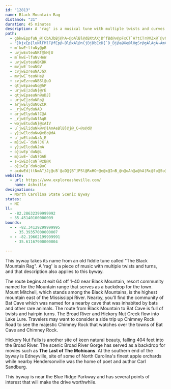 ```yaml
---
id: "12813"
name: Black Mountain Rag
distance: "31"
duration: 45 minutes
description: A 'rag' is a musical tune with multiple twists and curves up and down the scale. The roads along this route also have multiple twists and turns.
path:
  - gbkwEppfuN_@|CbAJbBj@hA~@pAlBl@dBXtAXjD^fBd@v@pFxCT`A?tCTr@VZx@`@vGfAn@Dd@?hE_AbAEhAP`GlB~Bd@fAj@hBbCh@pCnAxBnAdA|CdBdAlAl@lAbB`HNLbCHj@Rb@Zl@r@h@bAnBlFrBnBj@XpBXtFjBtCdAjDfBvCD|A`@t@d@|@xAn@d@`@BdDy@t@CjJxDrAxA~CfEzInHn@^hEbAvBrBjHnDfH~Dz@~@fBrCh@^hAZ~Aa@h@EnAL~Ab@n@r@v@lEh@t@pJrCrE~AlIjE~GnFbF`FrDrEbJ~Mv@r@dBt@zEbAxA`@r@j@|DlEhDfBnA|@fFpFd@~@LpACdAu@xDCf@Bd@x@dBjAfAVd@TnBHjBTlAxEfP~GbWdBnE|@bBbCzCzBdC
  - "}kjxEp{luNlFMlF@fEp@~Bl@xAl@nCjBjDbExD[`D_Bj@a@Xe@lHgSr@gAlAgA~AmCnMuY~@mAt@e@hAxAXx@Ep@m@lDB`@P\\`Al@J^O`@_BvAi@r@m@tAAv@TzAXn@d@`@n@FzDa@TKbBaCx@aDDkAOw@}AwDAw@Ns@^e@xAmAn@mBRSvFoA`BGl@Y|@gBJk@IYk@q@Ia@T_@b@Dh@rADl@IfAk@hBc@fA_@XmBd@sCzCKP?ZVRNAjAyBz@s@|@Wt@?l@Mz@y@^S|B@h@c@jAkB`Ay@ZEbBJb@K^q@D{@Oy@m@cBAm@Nu@^k@n@En@Xf@J~C_BTXb@mDpFkBp@y@`BaD~AaAlAmBxCeDbEgCfCgEVyAbB_AlAyDn@e@\\EJW?a@_AaFR]^Pn@vB^l@b@RV?b@M|BeBpJyEpHaA~AwAx@mArAm@t@EvGiHl@uAhBaAlEgB^sARsBdAkB|A{AhDWr@Y`HaI`BgCjBkFbIq^~Koj@|D{Qz@oBlBeCvDgBzAqAbAgBX_B@qBKu@}@sBRw@fAeB`@ShC|@fAKlBy@`@Eb@Ph@l@lB`If@r@bAJfAYxA_AxQcOhRsPjO}PdB_B`FaBrAKx@g@d@_DvA}B^iCO_D_@mANg@ZORBn@xAX^h@LnCe@lAVdAl@xBlBb@|@j@`Cr@XlHaCtFsC|CkChD_E|CeCbDuArE_DXa@Ji@HoBbA}AJaBLSn@e@zI_CjAAfCd@dBhBvAdAlJD~GS~Ae@lHuIbBSlDD~@ZbAxAxBlE`IzKn@fBR~@JdANrE\\~B`AnCjDjEbAjAt@`@r@JxA?|Dy@t@Et@DfA^x@f@hDfDfCpDbGnKb@dAd@xBBtCI`AStAu@nBqDtGs@|Aa@rASnCAxIZrDx@xB|@jAn@f@xDlBx@pANlABdAm@zHB`BJv@b@nAz@bAp@`@p@Pv@DzAQ\\SdA_AvFgJnAsAlBgArFsB`B}@lH{FtAm@lAYhE]pDeB~Ai@jEEdBFlAd@lEfDvHvEnR|JhG~CjCfAxC~AnAXfE@t@Hl@Z^^dAfCf@n@rDrAt@f@lB`FjA|@f@Ln@E|EgAfMm@pALdFfCh@PpAJrD?rAL~CfAfUhObBdApA^pBPbCFdD_@hCm@lBaAlCqC|A_A~@SvF_@~Aw@xB{Ar@K|@Ld@Xn@hANdACf@Gd@Wn@sBbCWf@SpA@~@Lf@^r@RPrClAbC^nDLr@Vb@Zh@~@t@~En@nBr@nAd@`@rAp@lFxAvE|B`JnAvIh@bEp@Tg@vCeDh@eAb@{Bh@y@Zy@h@aE"
  - m`kwE~lfuNy@pB
  - uvjwExteuNKf@kH|U
  - m`kwE~lfuNvHeW
  - uvjwExteuNBKBK
  - mvjwE`teuNGV
  - cvjwEzreuNAJGX
  - mvjwE`teuNHe@
  - cvjwEzreuNBSl@uO
  - qtjwEpaeuNq@hP
  - urjwE|zduN{@rE
  - qtjwEpaeuNn@uDJ]
  - urjwE|zduNRo@
  - arjwElyduNOZCR
  - _rjwEfyduNAD
  - arjwElyduN?C@A
  - _rjwEfyduNfAqB
  - wojwEtuduN}@xAIV
  - u`jwEliduNk@v@}AnAeBlB}@j@_C~@s@d@
  - y}iwElcduNw@xBc@dA
  - u`jwEliduNzA_E
  - m}iwE~`duN?JK`A
  - y}iwElcduNJmA
  - o}iwEp`duN@L
  - m}iwE~`duN?GAE
  - s~iwEz{cuN`@zB@X
  - o}iwEp`duNc@uC
  - acdwEd|ttNmA^}Jj@cB`@aD@{B^]PSl@RxHO~@e@x@InB_@n@oAh@a@hA[Rc@?o@So@e@UkAIoA?_EIi@SSk@IiCz@wCxBy@z@CXB|@l@dDCl@Od@_Bx@sA`@yCdBcCfBc@^]l@A\J`@lAvC@x@Wn@g@\k@?}DkA_AFo@V}@~@iEtISf@C|ALxCJf@NPTF\ExAiAhA]h@FTd@?r@uAnAIl@EfASl@k@\]?_@KcDyBo@Ac@Ri@r@_BhEIhAEtBTlTOfB}A|JAxAd@dGR~@h@`AhBpBXh@d@dIRfFC~BYfEiAzHCxBLd@^j@fC`CZjA?lAK`@c@v@_@RsEnBmBn@cAKcEeCy@Gm@R{@xAmBdE{@|CmDdOsCbDc@v@oAdRg@pC{@jCOn@_@`LcAdGi@nG}@jCoEtKmBtIoBzEYxBIx@BjAT`DnAzGBnCM\g@n@wBxB}@fBOd@oBnO_@t@y@bAO`@Y~A}@~AA~@HlA@xB`CzGHlAIhAyAhE]d@eB~AcBtDYdAsCfNSlCYl@cBdB_@t@EbB\~C
website:
  - url: https://www.exploreasheville.com/
    name: Ashville
designations:
  - North Carolina State Scenic Byway
states:
  - NC
ll:
  - -82.28632399999992
  - 35.45140100000009
bounds:
  - - -82.34129299999995
    - 35.39357000000007
  - - -82.19602199999991
    - 35.61167900000004

---
```


This byway takes its name from an old fiddle tune called "The Black Mountain Rag". A 'rag' is a piece of music with multiple twists and turns, and that description also applies to this byway.

The route begins at exit 64 off 1-40 near Black Mountain, resort community named for the Mountain range that serves as a backdrop for the town. Mount Mitchell, which stands among the Black Mountains, is the highest mountain east of the Mississippi River. Nearby, you'll find the community of Bat Cave which was named for a nearby cave that was inhabited by bats and other rare animals. The route from Black Mountain to Bat Cave is full of twists and hairpin turns. The Broad River and Hickory Nut Creek flow into Lake Lure. Travelers may want to consider a side trip up Chimney Rock Road to see the majestic Chimney Rock that watches over the towns of Bat Cave and Chimney Rock.

Hickory Nut Falls is another site of keen natural beauty, falling 404 feet into the Broad River. The scenic Broad River Gorge has served as a backdrop for movies such as __The Last of The Mohicans__. At the southern end of the byway is Edneyville, site of some of North Carolina's finest apple orchards while nearby Hendersonville was the home of poet and author Carl Sandburg.

This byway is near the Blue Ridge Parkway and has several points of interest that will make the drive worthwhile.

